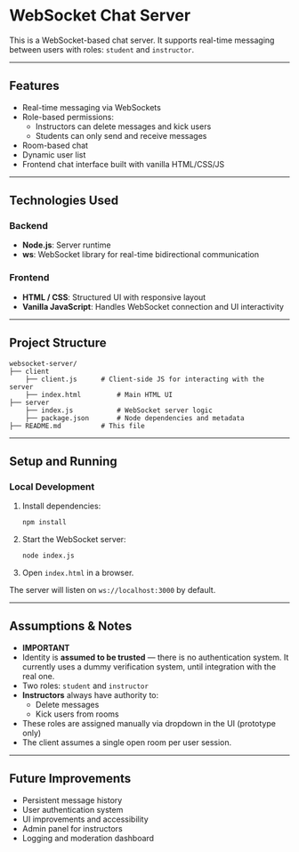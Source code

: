 # WebSocket Chat Server

This is a WebSocket-based chat server. It supports real-time messaging between users with roles: `student` and `instructor`.

---

## Features

- Real-time messaging via WebSockets
- Role-based permissions:
  - Instructors can delete messages and kick users
  - Students can only send and receive messages
- Room-based chat
- Dynamic user list
- Frontend chat interface built with vanilla HTML/CSS/JS

---

## Technologies Used

### Backend
- **Node.js**: Server runtime
- **ws**: WebSocket library for real-time bidirectional communication

### Frontend
- **HTML / CSS**: Structured UI with responsive layout
- **Vanilla JavaScript**: Handles WebSocket connection and UI interactivity

---

## Project Structure

```
websocket-server/
├── client
    ├── client.js      # Client-side JS for interacting with the server
    ├── index.html         # Main HTML UI
├── server
    ├── index.js           # WebSocket server logic
    ├── package.json       # Node dependencies and metadata
├── README.md          # This file
```

---

## Setup and Running

### Local Development

1. Install dependencies:
   ```bash
   npm install
   ```

2. Start the WebSocket server:
   ```bash
   node index.js
   ```

3. Open `index.html` in a browser.

The server will listen on `ws://localhost:3000` by default.

---

## Assumptions & Notes
- **IMPORTANT**
- Identity is **assumed to be trusted** — there is no authentication system. It currently uses a dummy verification system, until integration with the real one. 
- Two roles: `student` and `instructor`
- **Instructors** always have authority to:
  - Delete messages
  - Kick users from rooms
- These roles are assigned manually via dropdown in the UI (prototype only)
- The client assumes a single open room per user session.

---

## Future Improvements

- Persistent message history
- User authentication system
- UI improvements and accessibility
- Admin panel for instructors
- Logging and moderation dashboard

